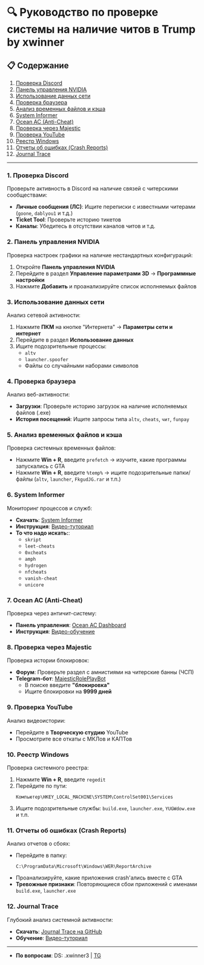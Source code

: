 # 🔍 Руководство по проверке системы на наличие читов в Trump by xwinner



## 📋 Содержание
1. [Проверка Discord](#1-проверка-discord)
2. [Панель управления NVIDIA](#2-панель-управления-nvidia)
3. [Использование данных сети](#3-использование-данных-сети)
4. [Проверка браузера](#4-проверка-браузера)
5. [Анализ временных файлов и кэша](#5-анализ-временных-файлов-и-кэша)
6. [System Informer](#6-system-informer)
7. [Ocean AC (Anti-Cheat)](#7-ocean-ac-anti-cheat)
8. [Проверка через Majestic](#8-проверка-через-majestic)
9. [Проверка YouTube](#9-проверка-youtube)
10. [Реестр Windows](#10-реестр-windows)
11. [Отчеты об ошибках (Crash Reports)](#11-отчеты-об-ошибках-crash-reports)
12. [Journal Trace](#12-journal-trace-продвинутый-анализ)

---

### 1. Проверка Discord
Проверьте активность в Discord на наличие связей с читерскими сообществами:
- **Личные сообщения (ЛС)**: Ищите переписки с известными читерами (`goone`, `dablyou1` и т.д.)
- **Ticket Tool**: Проверьте историю тикетов
- **Каналы**: Убедитесь в отсутствии каналов читов и т.д.

### 2. Панель управления NVIDIA
Проверка настроек графики на наличие нестандартных конфигураций:
1. Откройте **Панель управления NVIDIA**
2. Перейдите в раздел **Управление параметрами 3D** → **Программные настройки**
3. Нажмите **Добавить** и проанализируйте список исполняемых файлов

### 3. Использование данных сети
Анализ сетевой активности:
1. Нажмите **ПКМ** на кнопке "Интернета" → **Параметры сети и интернет**
2. Перейдите в раздел **Использование данных**
3. Ищите подозрительные процессы:
   - `altv`
   - `launcher.spoofer`
   - Файлы со случайными наборами символов

### 4. Проверка браузера
Анализ веб-активности:
- **Загрузки**: Проверьте историю загрузок на наличие исполняемых файлов (.exe)
- **История посещений**: Ищите запросы типа `altv`, `cheats`, `чит`, `funpay`

### 5. Анализ временных файлов и кэша
Проверка системных временных файлов:
- Нажмите **Win + R**, введите `prefetch` → изучите, какие программы запускались с GTA
- Нажмите **Win + R**, введите `%temp%` → ищите подозрительные папки/файлы (`altv`, `launcher`, `FkgudJG.rar` и т.п.)

### 6. System Informer
Мониторинг процессов и служб:
- **Скачать**: [System Informer](https://sourceforge.net/projects/systeminformer/files/systeminformer-3.2.25011-release-setup.exe/download)
- **Инструкция**: [Видео-туториал](https://www.youtube.com/watch?v=EDO6HlWKOxo)
- **То что надо искать:**: 
  - `skript`
  - `leet-cheats`
  - `0xcheats`
  - `amph`
  - `hydrogen`
  - `nfcheats`
  - `vanish-cheat`
  - `unicore`

### 7. Ocean AC (Anti-Cheat)
Проверка через античит-систему:
- **Панель управления**: [Ocean AC Dashboard](https://anticheat.ac/dashboard/)
- **Инструкция**: [Видео-обучение](https://youtu.be/lSuV6-KUaqw)

### 8. Проверка через Majestic
Проверка истории блокировок:
- **Форум**: Проверьте раздел с амнистиями на читерские банны (ЧСП)
- **Telegram-бот**: [MajesticRolePlayBot](https://t.me/MajesticRolePlayBot)
  - В поиске введите **"блокировка"**
  - Ищите блокировки на **9999 дней**

### 9. Проверка YouTube
Анализ видеоистории:
- Перейдите в **Творческую студию** YouTube
- Просмотрите все откаты с МКЛов и КАПТов

### 10. Реестр Windows
Проверка системного реестра:
1. Нажмите **Win + R**, введите `regedit`
2. Перейдите по пути:
   ```
   Компьютер\HKEY_LOCAL_MACHINE\SYSTEM\ControlSet001\Services
   ```
3. Ищите подозрительные службы: `build.exe`, `launcher.exe`, `YUGWdow.exe` и т.п.

### 11. Отчеты об ошибках (Crash Reports)
Анализ отчетов о сбоях:
- Перейдите в папку:
  ```
  C:\ProgramData\Microsoft\Windows\WER\ReportArchive
  ```
- Проанализируйте, какие приложения crash'ались вместе с GTA
- **Тревожные признаки**: Повторяющиеся сбои приложений с именами `build.exe`, `launcher.exe`

### 12. Journal Trace
Глубокий анализ системной активности:
- **Скачать**: [Journal Trace на GitHub](https://github.com/ponei/JournalTrace/releases)
- **Обучение**: [Видео-туториал](https://youtu.be/pfzjomUDXaU)


---

- **По вопросам**: DS: .xwinner3 | [TG](https://t.me/xwinnerqwe)
